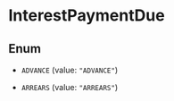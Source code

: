 
# InterestPaymentDue

## Enum


* `ADVANCE` (value: `"ADVANCE"`)

* `ARREARS` (value: `"ARREARS"`)



